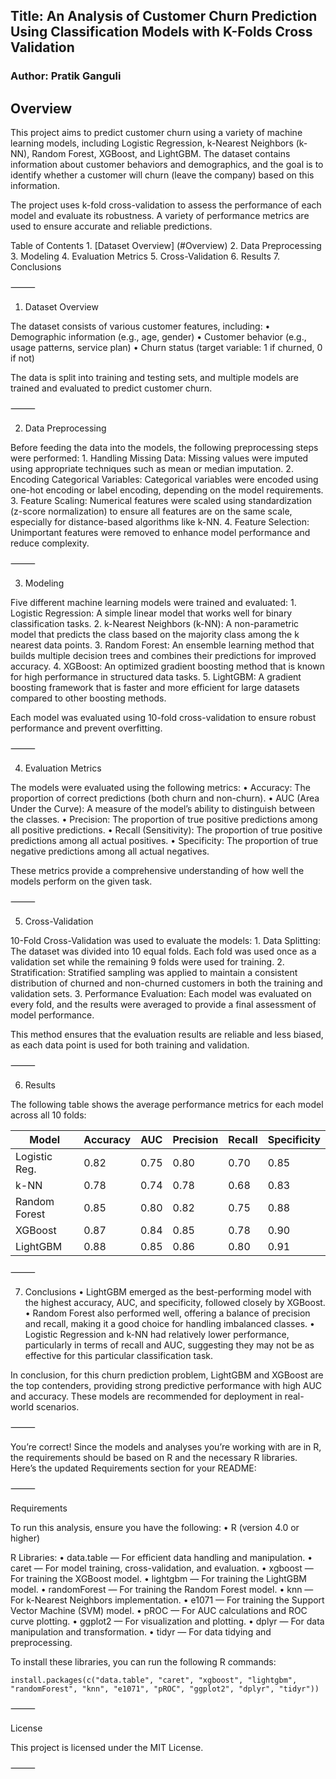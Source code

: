 ## Title: An Analysis of Customer Churn Prediction Using Classification Models with K-Folds Cross Validation
### Author: Pratik Ganguli

## Overview

This project aims to predict customer churn using a variety of machine learning models, including Logistic Regression, k-Nearest Neighbors (k-NN), Random Forest, XGBoost, and LightGBM. The dataset contains information about customer behaviors and demographics, and the goal is to identify whether a customer will churn (leave the company) based on this information.

The project uses k-fold cross-validation to assess the performance of each model and evaluate its robustness. A variety of performance metrics are used to ensure accurate and reliable predictions.


Table of Contents
	1.	[Dataset Overview] (#Overview)
	2.	Data Preprocessing
	3.	Modeling
	4.	Evaluation Metrics
	5.	Cross-Validation
	6.	Results
	7.	Conclusions

⸻

1. Dataset Overview

The dataset consists of various customer features, including:
	•	Demographic information (e.g., age, gender)
	•	Customer behavior (e.g., usage patterns, service plan)
	•	Churn status (target variable: 1 if churned, 0 if not)

The data is split into training and testing sets, and multiple models are trained and evaluated to predict customer churn.

⸻

2. Data Preprocessing

Before feeding the data into the models, the following preprocessing steps were performed:
	1.	Handling Missing Data: Missing values were imputed using appropriate techniques such as mean or median imputation.
	2.	Encoding Categorical Variables: Categorical variables were encoded using one-hot encoding or label encoding, depending on the model requirements.
	3.	Feature Scaling: Numerical features were scaled using standardization (z-score normalization) to ensure all features are on the same scale, especially for distance-based algorithms like k-NN.
	4.	Feature Selection: Unimportant features were removed to enhance model performance and reduce complexity.

⸻

3. Modeling

Five different machine learning models were trained and evaluated:
	1.	Logistic Regression: A simple linear model that works well for binary classification tasks.
	2.	k-Nearest Neighbors (k-NN): A non-parametric model that predicts the class based on the majority class among the k nearest data points.
	3.	Random Forest: An ensemble learning method that builds multiple decision trees and combines their predictions for improved accuracy.
	4.	XGBoost: An optimized gradient boosting method that is known for high performance in structured data tasks.
	5.	LightGBM: A gradient boosting framework that is faster and more efficient for large datasets compared to other boosting methods.

Each model was evaluated using 10-fold cross-validation to ensure robust performance and prevent overfitting.

⸻

4. Evaluation Metrics

The models were evaluated using the following metrics:
	•	Accuracy: The proportion of correct predictions (both churn and non-churn).
	•	AUC (Area Under the Curve): A measure of the model’s ability to distinguish between the classes.
	•	Precision: The proportion of true positive predictions among all positive predictions.
	•	Recall (Sensitivity): The proportion of true positive predictions among all actual positives.
	•	Specificity: The proportion of true negative predictions among all actual negatives.

These metrics provide a comprehensive understanding of how well the models perform on the given task.

⸻

5. Cross-Validation

10-Fold Cross-Validation was used to evaluate the models:
	1.	Data Splitting: The dataset was divided into 10 equal folds. Each fold was used once as a validation set while the remaining 9 folds were used for training.
	2.	Stratification: Stratified sampling was applied to maintain a consistent distribution of churned and non-churned customers in both the training and validation sets.
	3.	Performance Evaluation: Each model was evaluated on every fold, and the results were averaged to provide a final assessment of model performance.

This method ensures that the evaluation results are reliable and less biased, as each data point is used for both training and validation.

⸻

6. Results

The following table shows the average performance metrics for each model across all 10 folds:

| Model            | Accuracy | AUC  | Precision | Recall | Specificity |
|------------------|----------|------|-----------|--------|-------------|
| Logistic Reg.    | 0.82     | 0.75 | 0.80      | 0.70   | 0.85        |
| k-NN             | 0.78     | 0.74 | 0.78      | 0.68   | 0.83        |
| Random Forest    | 0.85     | 0.80 | 0.82      | 0.75   | 0.88        |
| XGBoost          | 0.87     | 0.84 | 0.85      | 0.78   | 0.90        |
| LightGBM         | 0.88     | 0.85 | 0.86      | 0.80   | 0.91        |

⸻

7. Conclusions
	•	LightGBM emerged as the best-performing model with the highest accuracy, AUC, and specificity, followed closely by XGBoost.
	•	Random Forest also performed well, offering a balance of precision and recall, making it a good choice for handling imbalanced classes.
	•	Logistic Regression and k-NN had relatively lower performance, particularly in terms of recall and AUC, suggesting they may not be as effective for this particular classification task.

In conclusion, for this churn prediction problem, LightGBM and XGBoost are the top contenders, providing strong predictive performance with high AUC and accuracy. These models are recommended for deployment in real-world scenarios.

⸻

You’re correct! Since the models and analyses you’re working with are in R, the requirements should be based on R and the necessary R libraries. Here’s the updated Requirements section for your README:

⸻

Requirements

To run this analysis, ensure you have the following:
	•	R (version 4.0 or higher)

R Libraries:
	•	data.table — For efficient data handling and manipulation.
	•	caret — For model training, cross-validation, and evaluation.
	•	xgboost — For training the XGBoost model.
	•	lightgbm — For training the LightGBM model.
	•	randomForest — For training the Random Forest model.
	•	knn — For k-Nearest Neighbors implementation.
	•	e1071 — For training the Support Vector Machine (SVM) model.
	•	pROC — For AUC calculations and ROC curve plotting.
	•	ggplot2 — For visualization and plotting.
	•	dplyr — For data manipulation and transformation.
	•	tidyr — For data tidying and preprocessing.

To install these libraries, you can run the following R commands:

	install.packages(c("data.table", "caret", "xgboost", "lightgbm", "randomForest", "knn", "e1071", "pROC", "ggplot2", "dplyr", "tidyr"))

⸻

License

This project is licensed under the MIT License.

⸻
